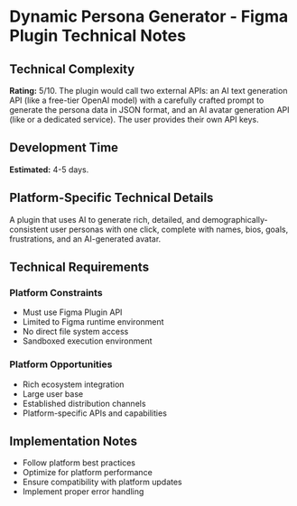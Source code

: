 # Dynamic Persona Generator - Figma Plugin Technical Notes

## Technical Complexity
**Rating:** 5/10. The plugin would call two external APIs: an AI text generation API (like a free-tier OpenAI model) with a carefully crafted prompt to generate the persona data in JSON format, and an AI avatar generation API (like or a dedicated service). The user provides their own API keys.

## Development Time
**Estimated:** 4-5 days.

## Platform-Specific Technical Details
A plugin that uses AI to generate rich, detailed, and demographically-consistent user personas with one click, complete with names, bios, goals, frustrations, and an AI-generated avatar.

## Technical Requirements

### Platform Constraints
- Must use Figma Plugin API
- Limited to Figma runtime environment
- No direct file system access
- Sandboxed execution environment

### Platform Opportunities
- Rich ecosystem integration
- Large user base
- Established distribution channels
- Platform-specific APIs and capabilities

## Implementation Notes
- Follow platform best practices
- Optimize for platform performance
- Ensure compatibility with platform updates
- Implement proper error handling
